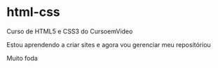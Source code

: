 # html-css
 Curso de HTML5 e CSS3 do CursoemVideo

 Estou aprendendo a criar sites e agora vou gerenciar meu repositóriou

 Muito foda
